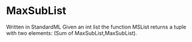 # MaxSubList
Written in StandardML
Given an int list the function MSList returns a tuple with two elements: (Sum of MaxSubList,MaxSubList).
